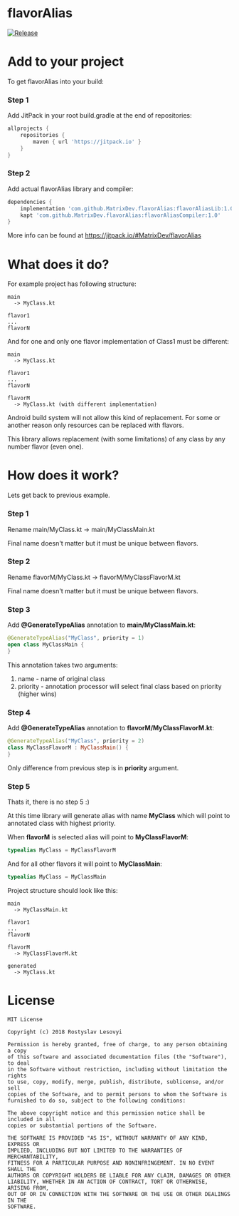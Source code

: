# flavorAlias

[![Release](https://jitpack.io/v/MatrixDev/flavorAlias.svg)](https://jitpack.io/#MatrixDev/flavorAlias)

# Add to your project

To get flavorAlias into your build:

### Step 1

Add JitPack in your root build.gradle at the end of repositories:

```groovy
allprojects {
    repositories {
        maven { url 'https://jitpack.io' }
    }
}
```

### Step 2

Add actual flavorAlias library and compiler:

```groovy
dependencies {
    implementation 'com.github.MatrixDev.flavorAlias:flavorAliasLib:1.0'
    kapt 'com.github.MatrixDev.flavorAlias:flavorAliasCompiler:1.0'
}
```

More info can be found at https://jitpack.io/#MatrixDev/flavorAlias

# What does it do?

For example project has following structure:

```
main
  -> MyClass.kt
  
flavor1
...
flavorN
```

And for one and only one flavor implementation of Class1 must be different:

```
main
  -> MyClass.kt
  
flavor1
...
flavorN

flavorM
  -> MyClass.kt (with different implementation)
```

Android build system will not allow this kind of replacement. For some or another reason only resources can be replaced with flavors.

This library allows replacement (with some limitations) of any class by any number flavor (even one).

# How does it work?

Lets get back to previous example.

### Step 1

Rename main/MyClass.kt -> main/MyClassMain.kt

Final name doesn't matter but it must be unique between flavors.

### Step 2

Rename flavorM/MyClass.kt -> flavorM/MyClassFlavorM.kt

Final name doesn't matter but it must be unique between flavors.

### Step 3

Add **@GenerateTypeAlias** annotation to **main/MyClassMain.kt**:

```kotlin
@GenerateTypeAlias("MyClass", priority = 1)
open class MyClassMain {
}
```

This annotation takes two arguments:
1. name - name of original class
2. priority - annotation processor will select final class based on priority (higher wins)

### Step 4

Add **@GenerateTypeAlias** annotation to **flavorM/MyClassFlavorM.kt**:

```kotlin
@GenerateTypeAlias("MyClass", priority = 2)
class MyClassFlavorM : MyClassMain() {
}
```

Only difference from previous step is in **priority** argument.

### Step 5

Thats it, there is no step 5 :)

At this time library will generate alias with name **MyClass** which will point to annotated class with highest priority.

When **flavorM** is selected alias will point to **MyClassFlavorM**:

```kotlin
typealias MyClass = MyClassFlavorM
```

And for all other flavors it will point to **MyClassMain**:

```kotlin
typealias MyClass = MyClassMain
```

Project structure should look like this:

```
main
  -> MyClassMain.kt
  
flavor1
...
flavorN

flavorM
  -> MyClassFlavorM.kt

generated
  -> MyClass.kt
```

# License

```
MIT License

Copyright (c) 2018 Rostyslav Lesovyi

Permission is hereby granted, free of charge, to any person obtaining a copy
of this software and associated documentation files (the "Software"), to deal
in the Software without restriction, including without limitation the rights
to use, copy, modify, merge, publish, distribute, sublicense, and/or sell
copies of the Software, and to permit persons to whom the Software is
furnished to do so, subject to the following conditions:

The above copyright notice and this permission notice shall be included in all
copies or substantial portions of the Software.

THE SOFTWARE IS PROVIDED "AS IS", WITHOUT WARRANTY OF ANY KIND, EXPRESS OR
IMPLIED, INCLUDING BUT NOT LIMITED TO THE WARRANTIES OF MERCHANTABILITY,
FITNESS FOR A PARTICULAR PURPOSE AND NONINFRINGEMENT. IN NO EVENT SHALL THE
AUTHORS OR COPYRIGHT HOLDERS BE LIABLE FOR ANY CLAIM, DAMAGES OR OTHER
LIABILITY, WHETHER IN AN ACTION OF CONTRACT, TORT OR OTHERWISE, ARISING FROM,
OUT OF OR IN CONNECTION WITH THE SOFTWARE OR THE USE OR OTHER DEALINGS IN THE
SOFTWARE.
```

